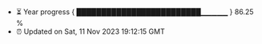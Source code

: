 - ⏳ Year progress { █████████████████████████▁▁▁▁▁ } 86.25 %
- ⏰ Updated on Sat, 11 Nov 2023 19:12:15 GMT

